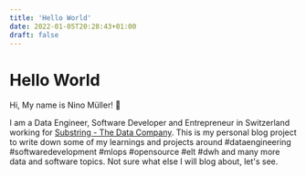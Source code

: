 ```yaml
---
title: 'Hello World'
date: 2022-01-05T20:28:43+01:00
draft: false
---
```


# Hello World

Hi, My name is Nino Müller! 👋

I am a Data Engineer, Software Developer and Entrepreneur in Switzerland working for [Substring - The Data Company](https://substring.ch). This is my personal blog project to write down some of my learnings and projects around #dataengineering #softwaredevelopment #mlops #opensource #elt #dwh and many more data and software topics. Not sure what else I will blog about, let's see.
